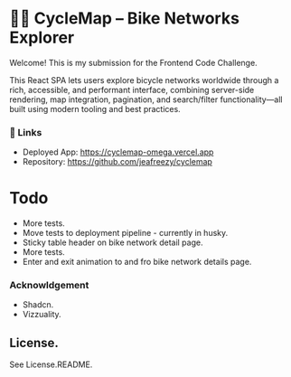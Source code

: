 # 🚴‍♂️ CycleMap – Bike Networks Explorer

Welcome! This is my submission for the Frontend Code Challenge.

This React SPA lets users explore bicycle networks worldwide through a rich, accessible, and performant interface, combining server-side rendering, map integration, pagination, and search/filter functionality—all built using modern tooling and best practices.

### 🔗 Links

- Deployed App: https://cyclemap-omega.vercel.app
- Repository: https://github.com/jeafreezy/cyclemap



# Todo 
- More tests.
- Move tests to deployment pipeline - currently in husky.
- Sticky table header on bike network detail page.
- More tests.
- Enter and exit animation to and fro bike network details page.


### Acknowldgement
- Shadcn.
- Vizzuality.

## License.

See License.README.